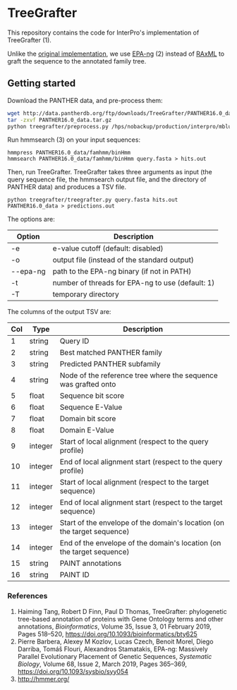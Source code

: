 # TreeGrafter

This repository contains the code for InterPro's implementation of TreeGrafter (1).

Unlike the [original implementation](https://github.com/pantherdb/TreeGrafter), we use [EPA-ng](https://github.com/Pbdas/epa-ng) (2) instead of [RAxML](https://github.com/stamatak/standard-RAxML) to graft the sequence to the annotated family tree.

## Getting started

Download the PANTHER data, and pre-process them:

```bash
wget http://data.pantherdb.org/ftp/downloads/TreeGrafter/PANTHER16.0_data.tar.gz
tar -zxvf PANTHER16.0_data.tar.gz
python treegrafter/preprocess.py /hps/nobackup/production/interpro/mblum/panther/PANTHER16.0_data/
```

Run hmmsearch (3) on your input sequences:

```
hmmpress PANTHER16.0_data/famhmm/binHmm
hmmsearch PANTHER16.0_data/famhmm/binHmm query.fasta > hits.out
```

Then, run TreeGrafter. TreeGrafter takes three arguments as input (the query sequence file, the hmmsearch output file, and the directory of PANTHER data) and produces a TSV file.
  
```
python treegrafter/treegrafter.py query.fasta hits.out PANTHER16.0_data > predictions.out
```

The options are:

| Option   | Description                                      |
| -------- | ------------------------------------------------ |
| -e       | e-value cutoff (default: disabled)               |
| -o       | output file (instead of the standard output)     |
| --epa-ng | path to the EPA-ng binary (if not in PATH)       |
| -t       | number of threads for EPA-ng to use (default: 1) |
| -T       | temporary directory                              |

The columns of the output TSV are:

| Col | Type    | Description                                      |
| --- | ------- | ------------------------------------------------ |
| 1   | string  | Query ID |
| 2   | string  | Best matched PANTHER family |
| 3   | string  | Predicted PANTHER subfamily |
| 4   | string  | Node of the reference tree where the sequence was grafted onto |
| 5   | float   | Sequence bit score |
| 6   | float   | Sequence E-Value |
| 7   | float   | Domain bit score |
| 8   | float   | Domain E-Value |
| 9   | integer | Start of local alignment (respect to the query profile) |
| 10  | integer | End of local alignment start (respect to the query profile)  |
| 11  | integer | Start of local alignment (respect to the target sequence) |
| 12  | integer | End of local alignment start (respect to the target sequence)  |
| 13  | integer | Start of the envelope of the domain's location (on the target sequence) |
| 14  | integer | End of the envelope of the domain's location (on the target sequence) |
| 15  | string  | PAINT annotations |
| 16  | string  | PAINT ID |


### References

1. Haiming Tang, Robert D Finn, Paul D Thomas, TreeGrafter: phylogenetic tree-based annotation of proteins with Gene Ontology terms and other annotations, _Bioinformatics_, Volume 35, Issue 3, 01 February 2019, Pages 518–520, https://doi.org/10.1093/bioinformatics/bty625
2. Pierre Barbera, Alexey M Kozlov, Lucas Czech, Benoit Morel, Diego Darriba, Tomáš Flouri, Alexandros Stamatakis, EPA-ng: Massively Parallel Evolutionary Placement of Genetic Sequences, _Systematic Biology_, Volume 68, Issue 2, March 2019, Pages 365–369, https://doi.org/10.1093/sysbio/syy054
3. http://hmmer.org/
